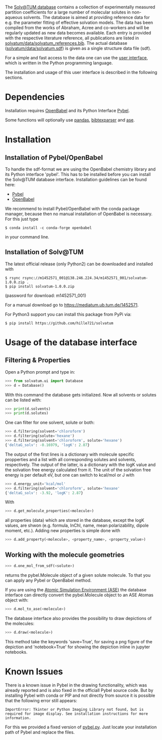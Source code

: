 The [Solv@TUM database](http://doi.org/10.14459/2018mp1452571.001) contains a collection of experimentally measured partition coefficients for a large number of molecular solutes in non-aqueous solvents.
The database is aimed at providing reference data for e.g. the parameter fitting of effective solvation models.
The data has been compiled from the works of Abraham, Acree and co-workers and will be regularly updated as new data becomes available.
Each entry is provided with the respective literature reference, all publications are listed in [solvatum/data/solvatum_references.bib](solvatum/data/solvatum_references.bib).
The actual database  ([solvatum/data/solvatum.sdf](solvatum/data/solvatum.sdf)) is given as a single structure data file (sdf).

For a simple and fast access to the data one can use the
[user interface](solvatum/ui.py), which is written in the Python programming language.

The installation and usage of this user interface is described in the following sections.

# Dependencies

Installation requires [OpenBabel](http://openbabel.org/wiki/Main_Page) and its Python Interface [Pybel](https://openbabel.org/docs/dev/UseTheLibrary/Python_Pybel.html).

Some functions will optionally use [pandas](https://pandas.pydata.org/), [bibtexparser](https://bibtexparser.readthedocs.io/) and [ase](https://wiki.fysik.dtu.dk/ase/).

# Installation

## Installation of Pybel/OpenBabel

To handle the sdf-format we are using the OpenBabel chemistry library and its Python interface 'pybel'.
This has to be installed before you can install the Solv@TUM database interface.
Installation guidelines can be found here:

* [Pybel](https://openbabel.org/docs/dev/UseTheLibrary/Python_Pybel.html)
* [OpenBabel](http://openbabel.org/wiki/Main_Page)

We recommend to install Pybel/OpenBabel with the conda package manager,
because then no manual installation of OpenBabel is necessary.
For this just type

```
$ conda install -c conda-forge openbabel
```

in your command line.

## Installation of Solv@TUM

The latest official release (only Python2) can be downloaded and installed with

```
$ rsync rsync://m1452571_001@138.246.224.34/m1452571_001/solvatum-1.0.0.zip .
$ pip install solvatum-1.0.0.zip
```

(password for download: m1452571_001)

For a manual download go to https://mediatum.ub.tum.de/1452571.

For Python3 support you can install this package from PyPi via:

```
$ pip install https://github.com/hille721/solvatum
```

# Usage of the database interface

## Filtering & Properties

Open a Python prompt and type in:

```python
>>> from solvatum.ui import Database
>>> d = Database()
```

With this command the database gets initialized.
Now all solvents or solutes can be listed with:

```python
>>> print(d.solvents)
>>> print(d.solutes)
```

One can filter for one solvent, solute or both:

```python
>>> d.filtering(solvent='chloroform')
>>> d.filtering(solute='hexane')
>>> d.filtering(solvent='chloroform', solute='hexane')
{'deltaG_solv': -0.16979, 'logK': 2.87}
```

The output of the first lines is a dictionary with molecule specific propperties
and a list with all corresponding solutes and solvents, respectively.
The output of the latter, is a dictionary with the logK value
and the solvation free energy calculated from it.
The unit of the solvation free energy is per default eV,
but one can switch to kcal/mol or J with

```python
>>> d.energy_unit='kcal/mol'
>>> d.filtering(solvent='chloroform', solute='hexane'
{'deltaG_solv': -3.92, 'logK': 2.87}
```

With

```python
>>> d.get_molecule_properties(<molecule>)
```

all properties (data) which are stored in the database, except the logK values,  are shwon
(e.g. formula, InChI, name, mean polarizability, dipole moment, etc.).
Adding new properties is simple done with

```python
>>> d.add_property(<molecule>, <property_name>, <property_value>)
```

## Working with the molecule geometries

```python
>>> d.one_mol_from_sdf(<solute>)
```

returns the pybel.Molecule object of a given solute molecule. To that you can apply any Pybel or OpenBabel method.

If you are using the [Atomic Simulation Environment (ASE)](https://wiki.fysik.dtu.dk/ase/) the database interface can directly convert the pybel.Molecule object to an ASE Atomas object with:

```python
>>> d.mol_to_ase(<molecule>)
```

The database interface also provides the possibility to draw depictions of the molecules:

```python
>>> d.draw(<molecule>)
```

This method take the keywords 'save=True', for saving a png figure of the depiction and
'notebook=True' for showing the depiction inline in jupyter notebooks.

# Known Issues

There is a known issue in Pybel in the drawing functionality, which was already reported and is also fixed in the officiall Pybel source code.
But by installing Pybel with conda or PIP and not directly from source it is possible that the following error still appears:

```
ImportError: Tkinter or Python Imaging Library not found, but is required for image display. See installation instructions for more information.
```

For this we provided a fixed version of [pybel.py](fixed_pybel). Just locate your installation path of Pybel and replace the files.
